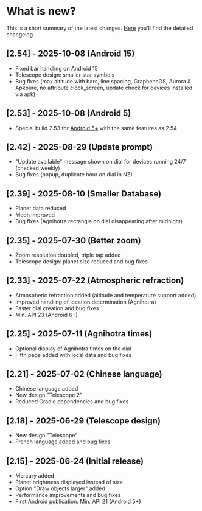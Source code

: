 # What is new?
This is a short summary of the latest changes. [Here](./CHANGELOG.md) you'll find the detailed changelog.

## [2.54] - 2025-10-08 (Android 15) 
- Fixed bar handling on Android 15
- Telescope design: smaller star symbols
- Bug fixes (max altitude with bars, line spacing, GrapheneOS, Aurora & Apkpure, no attribute clock_screen, update check for devices installed via apk)

## [2.53] - 2025-10-08 (Android 5) 
- Special build 2.53 for [Android 5+](https://github.com/gaxmann/suhr/releases/tag/v2.xxx) with the same features as 2.54

## [2.42] - 2025-08-29 (Update prompt) 

- "Update available" message shown on dial for devices running 24/7 (checked weekly)
- Bug fixes (popup, duplicate hour on dial in NZ)
  
## [2.39] - 2025-08-10 (Smaller Database) 

- Planet data reduced 
- Moon improved
- Bug fixes (Agnihotra rectangle on dial disappearing after midnight)

## [2.35] - 2025-07-30 (Better zoom)

- Zoom resolution doubled, triple tap added
- Telescope design: planet size reduced and bug fixes

## [2.33] - 2025-07-22 (Atmospheric refraction)

- Atmospheric refraction added (altitude and temperature support added)
- Improved handling of location determination (Agnihotra)
- Faster dial creation and bug fixes
- Min. API 23 (Android 6+)

## [2.25] - 2025-07-11 (Agnihotra times)

- Optional display of Agnihotra times on the dial
- Fifth page added with local data and bug fixes

## [2.21] - 2025-07-02 (Chinese language)

- Chinese language added
- New design "Telescope 2"
- Reduced Gradle dependencies and bug fixes
  
## [2.18] - 2025-06-29 (Telescope design)

- New design "Telescope"
- French language added and bug fixes

## [2.15] - 2025-06-24 (Initial release)

- Mercury added
- Planet brightness displayed instead of size
- Option "Draw objects larger" added
- Performance improvements and bug fixes
- First Android publication. Min. API 21 (Android 5+)



